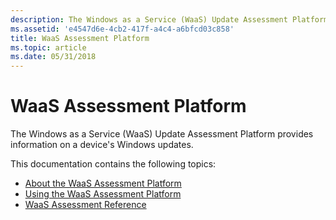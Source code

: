 ```yaml
---
description: The Windows as a Service (WaaS) Update Assessment Platform provides information on a devices Windows updates.
ms.assetid: 'e4547d6e-4cb2-417f-a4c4-a6bfcd03c858'
title: WaaS Assessment Platform
ms.topic: article
ms.date: 05/31/2018
---
```


# WaaS Assessment Platform

The Windows as a Service (WaaS) Update Assessment Platform provides information on a device's Windows updates.

This documentation contains the following topics:

-   [About the WaaS Assessment Platform](about-update-assessor-service.md)
-   [Using the WaaS Assessment Platform](using-update-assessor-service.md)
-   [WaaS Assessment Reference](update-assessor-reference.md)

 

 



